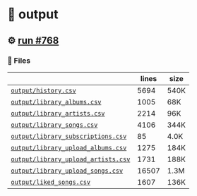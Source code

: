# 📝  output 

## ⚙️ [run #768](https://github.com/jwenerd/ytm-dl/actions/runs/8407459137)

### 📁 Files

|                                                                         |lines|size|
|-------------------------------------------------------------------------|-----|----|
|[`output/history.csv` ](output/history.csv)                              |5694 |540K|
|[`output/library_albums.csv` ](output/library_albums.csv)                |1005 |68K |
|[`output/library_artists.csv` ](output/library_artists.csv)              |2214 |96K |
|[`output/library_songs.csv` ](output/library_songs.csv)                  |4106 |344K|
|[`output/library_subscriptions.csv` ](output/library_subscriptions.csv)  |85   |4.0K|
|[`output/library_upload_albums.csv` ](output/library_upload_albums.csv)  |1275 |184K|
|[`output/library_upload_artists.csv` ](output/library_upload_artists.csv)|1731 |188K|
|[`output/library_upload_songs.csv` ](output/library_upload_songs.csv)    |16507|1.3M|
|[`output/liked_songs.csv` ](output/liked_songs.csv)                      |1607 |136K|